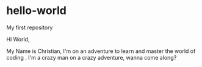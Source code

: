 # hello-world
My first repository

 Hi World,
 
 My Name is Christian, I'm on an adventure to learn and master the world of coding .
 I'm a crazy man on a crazy adventure, wanna come along?
